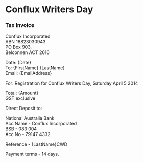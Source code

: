 # Conflux Writers Day <br />
### Tax Invoice

Conflux Incorporated <br />
ABN 18823030943 <br />
PO Box 903, <br />
Belconnen ACT 2616

Date: {Date} <br />
To: {FirstName} {LastName} <br />
Email: {EmailAddress}

For: Registration for Conflux Writers Day, Saturday April 5 2014

Total: {Amount} <br />
GST exclusive

Direct Deposit to:

National Australia Bank <br />
Acc Name - Conflux Incorporated <br />
BSB - 083 004 <br />
Acc No - 79147 4332

Reference - {LastName}CWD

Payment terms - 14 days.


